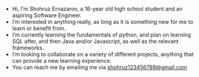 - Hi, I’m Shohruz Ernazarov, a 16-year old high school student and an aspiring Software Engineer. 
-  I’m interested in anything really, as long as it is something new for me to learn or benefit from. 
-  I’m currently learning the fundamentals of python, and plan on learning SQL after, and then Java and/or Javascript, as well as the relevant frameworks.  
-  I’m looking to collaborate on a variety of different projects, anything that can provide a new learning experience. 
-  You can reach me by emailing me via shohruz123456789@gmail.com  

<!---
ShohruzE/ShohruzE is a ✨ special ✨ repository because its `README.md` (this file) appears on your GitHub profile.
You can click the Preview link to take a look at your changes.
--->
